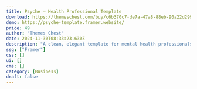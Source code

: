 ```yaml
---
title: Psyche — Health Professional Template
download: https://themeschest.com/buy/c6b370c7-de7a-47a8-88eb-90a22d29903a
demo: https://psyche-template.framer.website/
price: 49
author: "Themes Chest"
date: 2024-11-30T08:33:23.630Z
description: "A clean, elegant template for mental health professionals. Showcase your services, highlight experience, and manage a blog. 100% responsive design with a welcoming, calming, and modern aesthetic. Perfect for online therapists."
ssg: ["Framer"]
css: []
ui: []
cms: []
category: [Business]
draft: false
---
```

